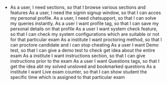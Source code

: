 * As a user, I need sections, so that I browse various sections and features
As a user, I need the signin signup window, so that I can acces my personal profile.
As a user, I need chatsupport, so that I can solve my queries instantly.
As a user I want profile tag, so that I can save my personal details on that profile
As a user I want system check feature, so that I can check my system configurations which are suitable or not for that particular exam
As a institute I want proctoring method, so that I can proctore candidate and i can stop cheating
As a user I want Demo test, so that I can give a demo test to check get idea about the entire exam
As a institute I want instructions section, so that I can give instructions prior to the exam
As a user I want Questions tags, so that I get the idea abt my solved unsloved and bookmarked questions
As a institute I want Live exam counter, so that I can show student the specific time which is assigned to that particular exam

